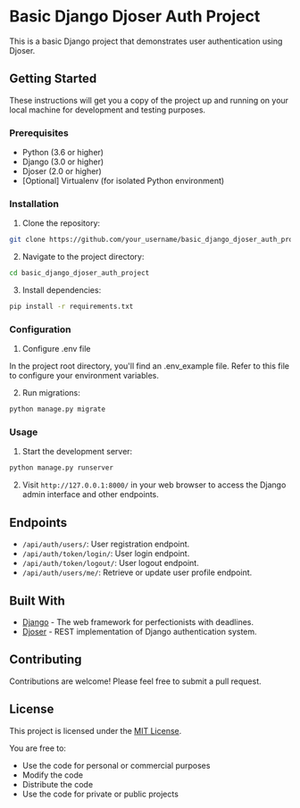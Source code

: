 # Basic Django Djoser Auth Project

This is a basic Django project that demonstrates user authentication using Djoser.

## Getting Started

These instructions will get you a copy of the project up and running on your local machine for development and testing purposes.

### Prerequisites

- Python (3.6 or higher)
- Django (3.0 or higher)
- Djoser (2.0 or higher)
- [Optional] Virtualenv (for isolated Python environment)

### Installation

1. Clone the repository:

```bash
git clone https://github.com/your_username/basic_django_djoser_auth_project.git
```

2. Navigate to the project directory:

```bash
cd basic_django_djoser_auth_project
```

3. Install dependencies:

```bash
pip install -r requirements.txt
```

### Configuration

1. Configure .env file

In the project root directory, you'll find an .env_example file. Refer to this file to configure your environment variables. 

2. Run migrations:

```bash
python manage.py migrate
```

### Usage

1. Start the development server:

```bash
python manage.py runserver
```

2. Visit `http://127.0.0.1:8000/` in your web browser to access the Django admin interface and other endpoints.

## Endpoints

- `/api/auth/users/`: User registration endpoint.
- `/api/auth/token/login/`: User login endpoint.
- `/api/auth/token/logout/`: User logout endpoint.
- `/api/auth/users/me/`: Retrieve or update user profile endpoint.

## Built With

- [Django](https://www.djangoproject.com/) - The web framework for perfectionists with deadlines.
- [Djoser](https://djoser.readthedocs.io/en/latest/) - REST implementation of Django authentication system.

## Contributing

Contributions are welcome! Please feel free to submit a pull request.

## License

This project is licensed under the [MIT License](LICENSE).

You are free to:

- Use the code for personal or commercial purposes
- Modify the code
- Distribute the code
- Use the code for private or public projects
